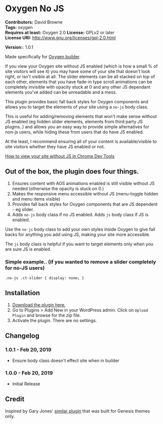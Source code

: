 # Oxygen No JS #
**Contributors:** David Browne  
**Tags:** oxygen  
**Requires at least:** Oxygen 2.0
**License:** GPLv2 or later  
**License URI:** http://www.gnu.org/licenses/gpl-2.0.html   

**Version:**: 1.0.1

Made specifically for [Oxygen builder](http://oxygenbuilder.com/).

If you view your Oxygen site without JS enabled (which is how a small % of site visitors will see it) you may have some of your site that doesn't look right, or isn't visible at all. The slider elements can be all stacked on top of each other, elements that you have fade-in type scroll animations can be completely invisible with opacity stuck at 0 and any other JS dependant elements you've added can be unreadable and a mess.

This plugin provides basic fall back styles for Oxygen components and allows you to target the elements of your site using a `no-js` body class. 

This is useful for adding/removing elements that won't make sense without JS enabled (eg hidden slider elements, elements from third party JS plugins..) and allows you an easy way to provide simple alternatives for non-js users, while hiding these from users that do have JS enabled.

At the least, I recommend ensuring all of your content is available/visible to site visitors whether they have JS enabled or not.

[How to view your site without JS in Chrome Dev Tools](https://stackoverflow.com/questions/13405383/how-to-disable-javascript-in-chrome-developer-tools)


## Out of the box, the plugin does four things. ##

1. Ensures content with AOS animations enabled is still visible without JS needed (otherwise the opacity is stuck on 0.)
2. Makes the responsive menu accessible without JS (menu-toggle hidden and menu items visible)
3. Provides fall back styles for Oxygen components that are JS dependent - eg slider.
4. Adds `no-js` body class if no JS enabled. Adds `js` body class if JS is enabled.

Use the `no-js` body class to add your own styles inside Oxygen to give fall backs for anything you add using JS, making your site more accessible. 

The `js` body class is helpful if you want to target elements only when you are sure JS is enabled.

### Simple example.. (if you wanted to remove a slider completely for no-JS users) ###

`.no-js .ct-slider {
    display: none;
}`
 

## Installation ##

1. [Download the plugin here.](https://github.com/wplit/oxygen-no-js/archive/master.zip)
2. Go to Plugins > Add New in your WordPress admin. Click on `Upload Plugin` and browse for the zip file.
3. Activate the plugin. There are no settings.

## Changelog ##

### 1.0.1 - Feb 20, 2019 ###
* Ensure body class doesn't effect site when in builder

### 1.0.0 - Feb 20, 2019 ###
* Initial Release


## Credit ##
Inspired by Gary Jones' [similar plugin](https://github.com/GaryJones/genesis-js-no-js) that was built for Genesis themes only.
